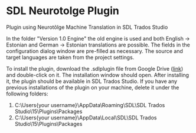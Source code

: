 ﻿# SDL Neurotolge Plugin
Plugin using Neurotõlge Machine Translation in SDL Trados Studio

In the folder "Version 1.0 Engine" the old engine is used and both English -> Estonian and German -> Estonian translations are possible. 
The fields in the configuration dialog window are pre-filled as necessary. The source and target languages are taken from the project settings. 

To install the plugin, download the .sdlplugin file from Google Drive ([link](http://github.com)) and double-click on it. The installation window should open. 
After installing it, the plugin should be available in SDL Trados Studio. 
If you have any previous installations of the plugin on your machine, delete it under the following folders:
1. C:\Users\{your username}\AppData\Roaming\SDL\SDL Trados Studio\15\Plugins\Packages
2. C:\Users\{your username}\AppData\Local\SDL\SDL Trados Studio\15\Plugins\Packages